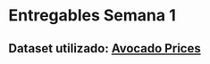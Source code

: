 # Entregables Semana 1

## Dataset utilizado: [Avocado Prices](https://www.kaggle.com/datasets/neuromusic/avocado-prices/data)
